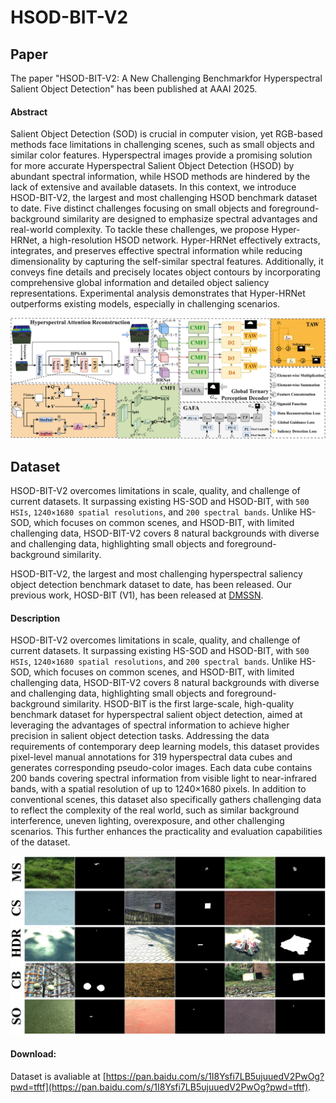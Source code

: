 # HSOD-BIT-V2

## Paper

The paper "HSOD-BIT-V2: A New Challenging Benchmarkfor Hyperspectral Salient Object Detection" has  been published at AAAI 2025.

#### Abstract
Salient Object Detection (SOD) is crucial in computer vision, yet RGB-based methods face limitations in challenging scenes, such as small objects and similar color features. Hyperspectral images provide a promising solution for more accurate Hyperspectral Salient Object Detection (HSOD) by abundant spectral information, while HSOD methods are hindered by the lack of extensive and available datasets. In this context, we introduce HSOD-BIT-V2, the largest and most challenging HSOD benchmark dataset to date. Five distinct challenges focusing on small objects and foreground-background similarity are designed to emphasize spectral advantages and real-world complexity. To tackle these challenges, we propose Hyper-HRNet, a high-resolution HSOD network. Hyper-HRNet effectively extracts, integrates, and preserves effective spectral information while reducing dimensionality by capturing the self-similar spectral features. Additionally, it conveys fine details and precisely locates object contours by incorporating comprehensive global information and detailed object saliency representations. Experimental analysis demonstrates that Hyper-HRNet outperforms existing models, especially in challenging scenarios.

![overall](https://github.com/QYH-BIT/HSOD-BIT-V2/blob/main/figure/moxing.jpg)

## Dataset

HSOD-BIT-V2 overcomes limitations in scale, quality, and challenge of current datasets. It surpassing existing HS-SOD and HSOD-BIT, with `500 HSIs`,  `1240×1680 spatial resolutions`, and `200 spectral bands`. 
Unlike HS-SOD, which focuses on common scenes, and HSOD-BIT, with limited challenging data, HSOD-BIT-V2 covers 8 natural backgrounds with diverse and challenging data, highlighting small objects and foreground-background similarity.

HSOD-BIT-V2, the largest and most challenging hyperspectral saliency object detection benchmark dataset to date, has been released. Our previous work, HOSD-BIT (V1), has been released at [DMSSN](https://github.com/q2479036243/DMSSN/tree/main).

#### Description

HSOD-BIT-V2 overcomes limitations in scale, quality, and challenge of current datasets. It surpassing existing HS-SOD and HSOD-BIT, with `500 HSIs`,  `1240×1680 spatial resolutions`, and `200 spectral bands`. 
Unlike HS-SOD, which focuses on common scenes, and HSOD-BIT, with limited challenging data, HSOD-BIT-V2 covers 8 natural backgrounds with diverse and challenging data, highlighting small objects and foreground-background similarity.
HSOD-BIT is the first large-scale, high-quality benchmark dataset for hyperspectral salient object detection, aimed at leveraging the advantages of spectral information to achieve higher precision in salient object detection tasks. Addressing the data requirements of contemporary deep learning models, this dataset provides pixel-level manual annotations for 319 hyperspectral data cubes and generates corresponding pseudo-color images. Each data cube contains 200 bands covering spectral information from visible light to near-infrared bands, with a spatial resolution of up to 1240×1680 pixels. In addition to conventional scenes, this dataset also specifically gathers challenging data to reflect the complexity of the real world, such as similar background interference, uneven lighting, overexposure, and other challenging scenarios. This further enhances the practicality and evaluation capabilities of the dataset.

![图片1](https://github.com/QYH-BIT/HSOD-BIT-V2/blob/main/figure/dataset.jpg)

#### Download: 


Dataset is avaliable at [https://pan.baidu.com/s/1I8Ysfi7LB5ujuuedV2PwOg?pwd=tftf](https://pan.baidu.com/s/1I8Ysfi7LB5ujuuedV2PwOg?pwd=tftf).


